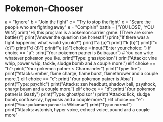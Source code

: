 # Pokemon-Chooser
a = "Ignore"
b = "Join the fight"
c = "Try to stop the fight"
d = "Scare the people who are fighting away"
e = "Complain"
battle = ['YOU LOSE', 'YOU WIN']
print("Hi, this program is a pokemon carrier game. (There are some battles)")
print("Answer the question (be honest!)")
print("If there was a fight happening what would you do?")
print(f"a {a}")
print(f"b {b}")
print(f"c {c}")
print(f"d {d}")
print(f"e {e}")
choice = input("Enter your choice: ")
if choice == "a":
    print("Your pokemon patner is Bulbasaur") # You can write whatever pokemon you like.
    print("Type: grass/poison")
    print("Attacks: vine whip, power whip, tackle, sludge bomb and a couple more.")
elif choice == "b":
    print("Your pokemon patner is Charmander")
    print("Type: fire")
    print("Attacks: ember, flame charge, flame burst, flamethrower and a couple more.")
elif choice == "c":
    print("Your pokemon patner is Abra")
    print("Type: psychic")
    print("Attacks: zen headbutt, shadow ball, psyshock, charge beam and a couple more.")
elif choice == "d":
    print("Your pokemon patner is Gastly")
    print("Type: ghost/poison")
    print("Attacks: lick, sludge bomb, confuse ray, hypnosis and a couple more.")
elif choice == "e":
    print("Your pokemon patner is Whismur")
    print("Type: normal")
    print("Attacks: astonish, hyper voice, echoed voice, pound and a couple more")
